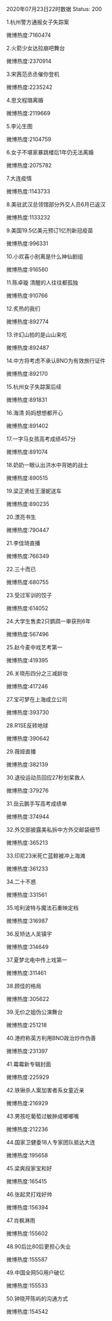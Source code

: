 2020年07月23日22时数据
Status: 200

1.杭州警方通报女子失踪案

微博热度:7160474

2.火箭少女达拉崩吧舞台

微博热度:2370914

3.宋茜范丞丞催你登机

微博热度:2235242

4.思文程璐离婚

微博热度:2119669

5.李沁生图

微博热度:2104759

6.女子不堪家暴跳楼后1年仍无法离婚

微博热度:2075782

7.大连疫情

微博热度:1143733

8.美驻武汉总领馆部分外交人员6月已返汉

微博热度:1133232

9.美国19.5亿美元预订1亿剂新冠疫苗

微博热度:996331

10.小欢喜小别离是什么神仙剧组

微博热度:916560

11.陈卓璇 清醒的人往往都孤独

微博热度:910766

12.炙热的我们

微博热度:892774

13.许幻山拍的是山山来吃

微博热度:892487

14.中方将考虑不承认BNO为有效旅行证件

微博热度:892170

15.杭州女子失踪案后续

微博热度:891831

16.海清 妈妈想想都开心

微博热度:891402

17.一字马女孩高考成绩457分

微博热度:891074

18.奶奶一眼认出洪水中背她的战士

微博热度:890515

19.梁正贤给王漫妮送车

微博热度:890235

20.漂亮书生

微博热度:790447

21.李佳琦直播

微博热度:766349

22.三十而已

微博热度:680755

23.受过军训的饺子

微博热度:614052

24.大学生售卖2只鹦鹉一审获刑6年

微博热度:567496

25.赵今麦中戏艺考第一

微博热度:419395

26.关晓彤四分之三减龄妆

微博热度:417246

27.宝可梦在上海成立公司

微博热度:393730

28.R1SE反转地球

微博热度:390642

29.薇娅直播

微博热度:382139

30.退役运动员回应27秒划桨救人

微博热度:379276

31.岳云鹏手写高考成绩单

微博热度:374944

32.外交部披露美私拆中方外交邮袋细节

微博热度:365213

33.印尼23米死亡蓝鲸被冲上海滩

微博热度:361233

34.二十不惑

微博热度:331561

35.哈利波特与魔法石重映定档

微博热度:316987

36.反矫达人吴镇宇

微博热度:314649

37.夏梦北电中传上戏第一

微博热度:311461

38.顾佳的格局

微博热度:305622

39.无价之姐伪公演舞台

微博热度:251218

40.港府称英方利用BNO政治炒作伪善

微博热度:231397

41.霉霉新专辑封面

微博热度:225929

42.铁锹杀人案加害者系女童近亲

微博热度:216929

43.男孩吃葡萄过敏肿成嘟嘟嘴

微博热度:212236

44.国家卫健委18人专家团队抵达大连

微博热度:195658

45.梁爽段家宝和好

微博热度:165415

46.张起灵打戏好帅

微博热度:156394

47.肖枫淋雨

微博热度:155602

48.90后比80后更担心失业

微博热度:155587

49.中国全网5G用户破亿

微博热度:155533

50.钟晓芹陈屿的沟通方式

微博热度:154542

